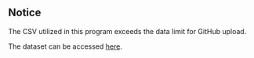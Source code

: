 ## Notice ##

The CSV utilized in this program exceeds the data limit for GitHub upload.

The dataset can be accessed [here](https://data.cms.gov/resources/medicare-inpatient-hospitals-by-provider-and-service-data-dictionary).
